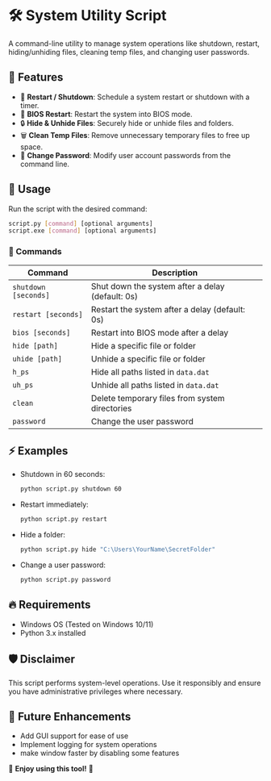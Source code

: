 # 🛠️ System Utility Script

A command-line utility to manage system operations like shutdown, restart, hiding/unhiding files, cleaning temp files, and changing user passwords.

## 🚀 Features
- 🔄 **Restart / Shutdown**: Schedule a system restart or shutdown with a timer.
- 🔧 **BIOS Restart**: Restart the system into BIOS mode.
- 🔒 **Hide & Unhide Files**: Securely hide or unhide files and folders.
- 🗑️ **Clean Temp Files**: Remove unnecessary temporary files to free up space.
- 🔑 **Change Password**: Modify user account passwords from the command line.

## 📌 Usage
Run the script with the desired command:

```bash
script.py [command] [optional arguments]
script.exe [command] [optional arguments]
```

### 🔹 Commands
| Command       | Description |
|--------------|-------------|
| `shutdown [seconds]` | Shut down the system after a delay (default: 0s) |
| `restart [seconds]` | Restart the system after a delay (default: 0s) |
| `bios [seconds]` | Restart into BIOS mode after a delay |
| `hide [path]` | Hide a specific file or folder |
| `uhide [path]` | Unhide a specific file or folder |
| `h_ps` | Hide all paths listed in `data.dat` |
| `uh_ps` | Unhide all paths listed in `data.dat` |
| `clean` | Delete temporary files from system directories |
| `password` | Change the user password |

## ⚡ Examples
- Shutdown in 60 seconds:
  ```bash
  python script.py shutdown 60
  ```
- Restart immediately:
  ```bash
  python script.py restart
  ```
- Hide a folder:
  ```bash
  python script.py hide "C:\Users\YourName\SecretFolder"
  ```
- Change a user password:
  ```bash
  python script.py password
  ```

## 🔥 Requirements
- Windows OS (Tested on Windows 10/11)
- Python 3.x installed

## 🛡️ Disclaimer
This script performs system-level operations. Use it responsibly and ensure you have administrative privileges where necessary.

## 🎯 Future Enhancements
- Add GUI support for ease of use
- Implement logging for system operations
- make window faster by disabling some features 

📌 **Enjoy using this tool!** 🚀  

